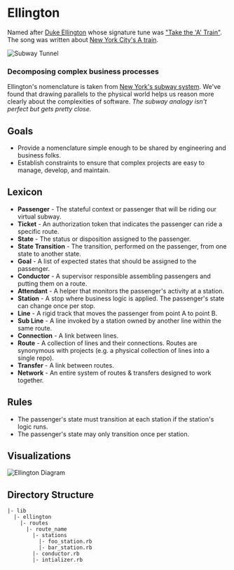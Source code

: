 # Ellington 
Named after [Duke Ellington](http://www.dukeellington.com/) whose signature tune was ["Take the 'A' Train"](http://en.wikipedia.org/wiki/Take_the_%22A%22_Train).
The song was written about [New York City's A train](http://en.wikipedia.org/wiki/A_%28New_York_City_Subway_service%29).

![Subway Tunnel](https://raw.github.com/hopsoft/ellington/master/doc/tunnel.jpg)

### Decomposing complex business processes

Ellington's nomenclature is taken from [New York's subway system](http://en.wikipedia.org/wiki/New_York_City_Subway).
We've found that drawing parallels to the physical world helps us reason 
more clearly about the complexities of software.
*The subway analogy isn't perfect but gets pretty close.*

## Goals

- Provide a nomenclature simple enough to be shared by engineering and business folks.
- Establish constraints to ensure that complex projects are easy to manage, develop, and maintain.

## Lexicon

- **Passenger** - The stateful context or passenger that will be riding our virtual subway.
- **Ticket** - An authorization token that indicates the passenger can ride a specific route.
- **State** - The status or disposition assigned to the passenger.
- **State Transition** - The transition, performed on the passenger, from one state to another state.
- **Goal** - A list of expected states that should be assigned to the passenger.
- **Conductor** - A supervisor responsible assembling passengers and putting them on a route.
- **Attendant** - A helper that monitors the passenger's activity at a station.
- **Station** - A stop where business logic is applied. 
                The passenger's state can change once per stop.
- **Line** - A rigid track that moves the passenger from point A to point B.
- **Sub Line** - A line invoked by a station owned by another line within the same route.
- **Connection** - A link between lines.
- **Route** - A collection of lines and their connections.
              Routes are synonymous with projects 
              (e.g. a physical collection of lines into a single repo).
- **Transfer** - A link between routes.
- **Network** - An entire system of routes & transfers designed to work together.

## Rules

- The passenger's state must transition at each station if the station's logic runs.
- The passenger's state may only transition once per station.

## Visualizations

![Ellington Diagram](https://raw.github.com/hopsoft/ellington/master/doc/diagram.png)

## Directory Structure

```
|- lib
  |- ellington
    |- routes
      |- route_name
        |- stations
          |- foo_station.rb
          |- bar_station.rb
        |- conductor.rb
        |- intializer.rb
```

